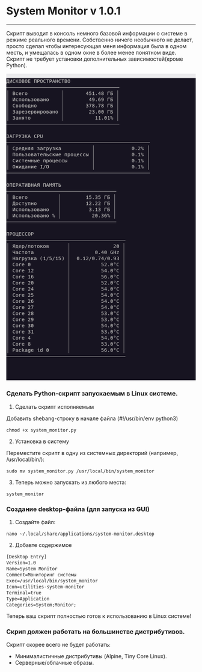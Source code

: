 # System Monitor v 1.0.1

***

Скрипт выводит в консоль немного базовой информации о системе в режиме 
реального времени.
Собственно ничего необычного не делает, просто сделал чтобы интересующая меня
информация была в одном месть, и умещалась в одном окне в более менее понятном виде.
Скрипт не требует установки дополнительных зависимостей(кроме Python).


![Скриншот](example.png)

###  Сделать Python-скрипт запускаемым в Linux системе.

1. Сделать скрипт исполняемым

Добавить shebang-строку в начале файла (#!/usr/bin/env python3)

```
chmod +x system_monitor.py
```

2. Установка в систему

Переместите скрипт в одну из системных директорий (например, /usr/local/bin/):

```
sudo mv system_monitor.py /usr/local/bin/system_monitor
```

3. Теперь можно запускать из любого места:

```
system_monitor
```

### Создание desktop-файла (для запуска из GUI)

1. Создайте файл:

```
nano ~/.local/share/applications/system-monitor.desktop
```

2. Добавте содержимое

```
[Desktop Entry]
Version=1.0
Name=System Monitor
Comment=Мониторинг системы
Exec=/usr/local/bin/system_monitor
Icon=utilities-system-monitor
Terminal=true
Type=Application
Categories=System;Monitor;
```

Теперь ваш скрипт полностью готов к использованию в Linux системе!

### Скрип должен работать на большинстве дистрибутивов.

Скрипт скорее всего не будет работать:

- Минималистичные дистрибутивы (Alpine, Tiny Core Linux).
- Серверные/облачные образы.